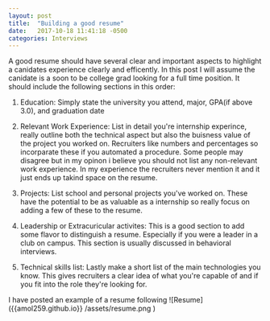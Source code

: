 ```yaml
---
layout: post
title:  "Building a good resume"
date:   2017-10-18 11:41:18 -0500
categories: Interviews
---
```

A good resume should have several clear and important aspects to highlight a canidates experience clearly and efficently. In this post I will assume the canidate is a soon to be college grad looking for a full time position. It should include the following sections in this order:
1. Education: Simply state the university you attend, major, GPA(if above 3.0), and graduation date

2. Relevant Work Experience: List in detail you're internship experince, really outline both the technical aspect but also the buisness value of the project you worked on. Recruiters like numbers and percentages so incorparate these if you automated a procedure. Some people may disagree but in my opinon i believe you should not list any non-relevant work experience. In my experience the recruiters never mention it and it just ends up takind space on the resume. 

3. Projects: List school and personal projects you've worked on. These have the potential to be as valuable as a internship so really focus on adding a few of these to the resume.

4. Leadership or Extracuricular activites: This is a good section to add some flavor to distinguish a resume. Especially if you were a leader in a club on campus. This section is usually discussed in behavioral interviews. 

5. Technical skills list: Lastly make a short list of the main technologies you know. This gives recruiters a clear idea of what you're capable of and if you fit into the role they're looking for.

I have posted an example of a resume following 
![Resume]({{amol259.github.io}} /assets/resume.png )
